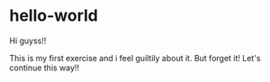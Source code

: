 # hello-world

Hi guyss!!

This is my first exercise and i feel guiltily about it.
But forget it! Let's continue this way!! 

